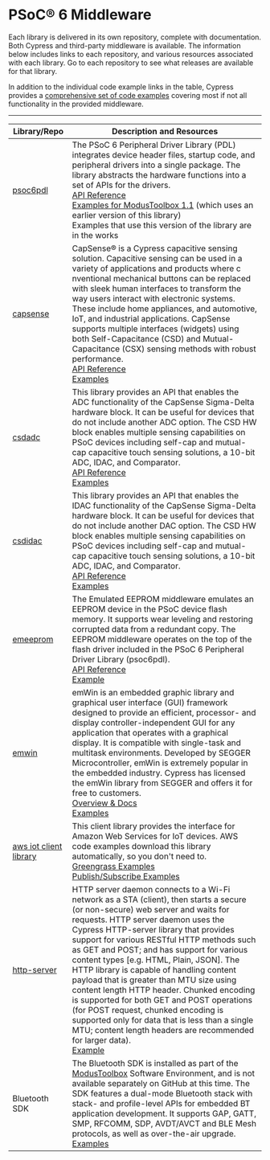 # PSoC® 6 Middleware

Each library is delivered in its own repository, complete with documentation. Both Cypress and third-party middleware is available. The information below includes links to each repository, and various resources associated with each library. Go to each repository to see what releases are available for that library. 

In addition to the individual code example links in the table, Cypress provides a [comprehensive set of code examples](https://github.com/cypresssemiconductorco/Code-Examples-for-ModusToolbox-Software) covering most if not all functionality in the provided middleware.

------

| Library/Repo                                                 | Description and Resources                                    |
| ------------------------------------------------------------ | ------------------------------------------------------------ |
| [psoc6pdl](https://github.com/cypresssemiconductorco/psoc6pdl) | The PSoC 6 Peripheral Driver Library (PDL) integrates device header files, startup code, and peripheral drivers into a single package. The library abstracts the hardware functions into a set of APIs for the drivers.<br />[API Reference](https://cypresssemiconductorco.github.io/psoc6pdl/pdl_api_reference_manual/html/index.html)<br />[Examples for ModusToolbox 1.1](https://github.com/cypresssemiconductorco/Code-Examples-for-the-ModusToolbox-PSoC-6-SDK) (which uses an earlier version of this library)<br />Examples that use this version of the library are in the works |
| [capsense](https://github.com/cypresssemiconductorco/capsense) | CapSense® is a Cypress capacitive sensing solution. Capacitive sensing can be used in a variety of applications and products where c nventional mechanical buttons can be replaced with sleek human interfaces to transform the way users interact with electronic systems. These include home appliances, and automotive, IoT, and industrial applications. CapSense supports multiple interfaces (widgets) using both Self-Capacitance (CSD) and Mutual-Capacitance (CSX) sensing methods with robust performance.<br />[API Reference](https://cypresssemiconductorco.github.io/capsense/capsense_api_reference_manual/html/index.html)<br />[Examples](https://github.com/cypresssemiconductorco?q=example+capsense) |
| [csdadc](https://github.com/cypresssemiconductorco/csdadc)   | This library provides an API that enables the ADC functionality of the CapSense Sigma-Delta hardware block. It can be useful for devices that do not include another ADC option. The CSD HW block enables multiple sensing capabilities on PSoC devices including self-cap and mutual-cap capacitive touch sensing solutions, a 10-bit ADC, IDAC, and Comparator. <br />[API Reference](https://cypresssemiconductorco.github.io/csdadc/csdadc_api_reference_manual/html/index.html)<br/> [Examples](https://github.com/cypresssemiconductorco?q=example+csdadc) |
| [csdidac](https://github.com/cypresssemiconductorco/csdidac) | This library provides an API that enables the IDAC functionality of the CapSense Sigma-Delta hardware block. It can be useful for devices that do not include another DAC option. The CSD HW block enables multiple sensing capabilities on PSoC devices including self-cap and mutual-cap capacitive touch sensing solutions, a 10-bit ADC, IDAC, and Comparator. <br />[API Reference](https://cypresssemiconductorco.github.io/csdidac/csdidac_api_reference_manual/html/index.html) <br /> [Examples](https://github.com/cypresssemiconductorco?q=example+csdidac) |
| [emeeprom](https://github.com/cypresssemiconductorco/emeeprom) | The Emulated EEPROM middleware emulates an EEPROM device in the PSoC device flash memory. It supports wear leveling and restoring corrupted data from a redundant copy. The EEPROM middleware operates on the top of the flash driver included in the PSoC 6 Peripheral Driver Library (psoc6pdl).<br />[API Reference](https://cypresssemiconductorco.github.io/emeeprom/em_eeprom_api_reference_manual/html/index.html)<br />[Example](https://github.com/cypresssemiconductorco/Code-Examples-for-the-ModusToolbox-PSoC-6-SDK/tree/mt1.1/CE195313_PSoC_Emulated_EEPROM) |
| [emwin](https://github.com/cypresssemiconductorco/middleware-emwin) | emWin is an embedded graphic library and graphical user interface (GUI) framework designed to provide an efficient, processor- and display controller-independent GUI for any application that operates with a graphical display. It is compatible with single-task and multitask environments. Developed by SEGGER Microcontroller, emWin is extremely popular in the embedded industry. Cypress has licensed the emWin library from SEGGER and offers it for free to customers.<br />[Overview & Docs](https://cypresssemiconductorco.github.io/middleware-emwin/emwin_overview/html/index.html)<br />[Examples](https://github.com/cypresssemiconductorco?q=example+emwin) |
| [aws iot client library](https://github.com/cypresssemiconductorco/aws-iot) | This client library provides the interface for Amazon Web Services for IoT devices. AWS code examples download this library automatically, so you don't need to. <br />[Greengrass Examples](https://github.com/cypresssemiconductorco/mbed-os-example-aws-greengrass)    <br />[Publish/Subscribe Examples](<https://github.com/cypresssemiconductorco/mbed-os-example-aws-iot-client>) |
| [http-server](https://github.com/cypresssemiconductorco/http-server) | HTTP server daemon connects to a Wi-Fi network as a STA (client), then starts a secure (or non-secure) web server and waits for requests. HTTP server daemon uses the Cypress HTTP-server library that provides support for various RESTful HTTP methods such as GET and POST; and has support for various content types [e.g. HTML, Plain, JSON]. The HTTP library is capable of handling content payload that is greater than MTU size using content length HTTP header. Chunked encoding is supported for both GET and POST operations (for POST request, chunked encoding is supported only for data that is less than a single MTU; content length headers are recommended for larger data).<br />[Example](https://github.com/cypresssemiconductorco/mbed-os-example-http-server) |
| Bluetooth SDK                                                | The Bluetooth SDK is installed as part of the [ModusToolbox](https://www.cypress.com/products/modustoolbox-software-environment) Software Environment, and is not available separately on GitHub at this time. The SDK features a dual-mode Bluetooth stack with stack- and profile-level APIs for embedded BT application development. It supports GAP, GATT, SMP, RFCOMM, SDP, AVDT/AVCT and BLE Mesh protocols, as well as over-the-air upgrade. <br />[Examples](https://github.com/cypresssemiconductorco/Code-Examples-BT-SDK-for-ModusToolbox) |


